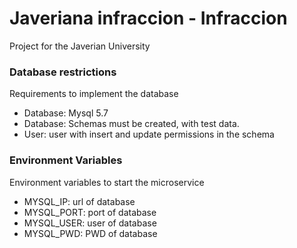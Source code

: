# Javeriana infraccion - Infraccion

Project for the Javerian University

### Database restrictions

Requirements to implement the database

* Database: Mysql 5.7
* Database: Schemas must be created, with test data.
* User: user with insert and update permissions in the schema

### Environment Variables

Environment variables to start the microservice

* MYSQL_IP: url of database
* MYSQL_PORT: port of database
* MYSQL_USER: user of database
* MYSQL_PWD: PWD of database